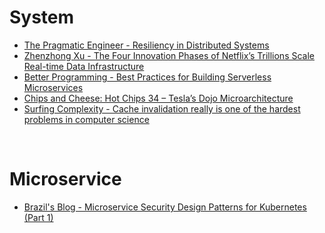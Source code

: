 # System

- [The Pragmatic Engineer - Resiliency in Distributed Systems](https://blog.pragmaticengineer.com/resiliency-in-distributed-systems/)
- [Zhenzhong Xu - The Four Innovation Phases of Netflix’s Trillions Scale Real-time Data Infrastructure](https://zhenzhongxu.com/the-four-innovation-phases-of-netflixs-trillions-scale-real-time-data-infrastructure-2370938d7f01)
- [Better Programming - Best Practices for Building Serverless Microservices](https://betterprogramming.pub/best-practices-for-building-serverless-microservices-a30d5108900a)
- [Chips and Cheese: Hot Chips 34 – Tesla’s Dojo Microarchitecture](https://chipsandcheese.com/2022/09/01/hot-chips-34-teslas-dojo-microarchitecture/)
- [Surfing Complexity - Cache invalidation really is one of the hardest problems in computer science](https://surfingcomplexity.blog/2022/11/25/cache-invalidation-really-is-one-of-the-hardest-things-in-computer-science/)

&nbsp;

# Microservice

- [Brazil's Blog - Microservice Security Design Patterns for Kubernetes (Part 1)](https://blog.kellybrazil.com/2019/12/05/microservice-security-design-patterns-for-kubernetes-part-1/)

&nbsp;
